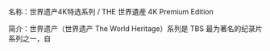 名称：世界遗产4K特选系列 / THE 世界遺産 4K Premium Edition

简介：世界遗产（世界遗产 The World Heritage）系列是 TBS 最为著名的纪录片系列之一，自

